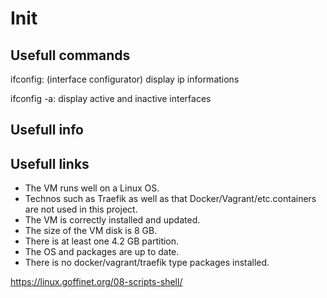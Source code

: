 <h1>Init</h1>

<h2>Usefull commands</h2>
<p>ifconfig: (interface configurator) display ip informations</p>
<p>ifconfig -a: display active and inactive interfaces</p>

<h2>Usefull info</h2>
<h2>Usefull links</h2>

<ul>
	<li>The VM runs well on a Linux OS.</li>
	<li>Technos such as Traefik as well as that Docker/Vagrant/etc.containers are not used in this project.</li>
	<li>The VM is correctly installed and updated.</li>
	<li>The size of the VM disk is 8 GB.</li>
	<li>There is at least one 4.2 GB partition.</li>
	<li>The OS and packages are up to date. </li>
	<li>There is no docker/vagrant/traefik type packages installed.</li>
</ul>

https://linux.goffinet.org/08-scripts-shell/